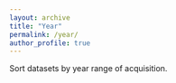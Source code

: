 ```yaml
---
layout: archive
title: "Year"
permalink: /year/
author_profile: true
---
```


Sort datasets by year range of acquisition.

